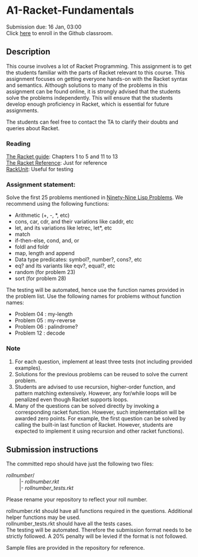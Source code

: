 # A1-Racket-Fundamentals
Submission due: 16 Jan, 03:00  
Click [here](https://classroom.github.com/a/NTCWGAtY) to enroll in the Github classroom.

## Description
This course involves a lot of Racket Programming. 
This assignment is to get the students familiar with the parts of Racket relevant to this course. 
This assignment focuses on getting everyone hands-on with the Racket syntax and semantics. 
Although solutions to many of the problems in this assignment can be found online, 
it is strongly advised that the students solve the problems independently. 
This will ensure that the students develop enough proficiency in Racket, 
which is essential for future assignments.  

The students can feel free to contact the TA to clarify their doubts and queries about Racket.

### Reading
[The Racket guide](https://docs.racket-lang.org/guide/): Chapters 1 to 5 and 11 to 13  
[The Racket Reference](https://docs.racket-lang.org/reference/): Just for reference  
[RackUnit](https://docs.racket-lang.org/rackunit/): Useful for testing  

### Assignment statement:
Solve the first 25 problems mentioned in [Ninety-Nine Lisp Problems](https://www.ic.unicamp.br/~meidanis/courses/mc336/2006s2/funcional/L-99_Ninety-Nine_Lisp_Problems.html).
We recommend using the following functions:
* Arithmetic (+, -, *, etc)
* cons, car, cdr, and their variations like caddr, etc
* let, and its variations like letrec, let*, etc
* match
* if-then-else, cond, and, or
* foldl and foldr
* map, length and append
* Data type predicates: symbol?, number?, cons?, etc
* eq? and its variants like eqv?, equal?, etc
* random (for problem 23)
* sort (for problem 28)

The testing will be automated, hence use the function names provided in the problem list. Use the following names for problems without function names:
* Problem 04 : my-length
* Problem 05 : my-reverse
* Problem 06 : palindrome?
* Problem 12 : decode

### Note
1. For each question, implement at least three tests (not including provided examples).
2. Solutions for the previous problems can be reused to solve the current problem.
2. Students are advised to use recursion, higher-order function, and pattern matching extensively. However, any for/while loops will be penalized even though Racket supports loops.
4. Many of the questions can be solved directly by invoking a corresponding racket function. However, such implementation will be awarded zero points. For example, the first question can be solved by calling the built-in last function of Racket. However, students are expected to implement it using recursion and other racket functions).

## Submission instructions
The committed repo should have just the following two files:  

*rollnumber*/  
&nbsp;&nbsp;&nbsp;&nbsp;&nbsp;&nbsp;&nbsp;&nbsp;  |- *rollnumber.rkt*  
&nbsp;&nbsp;&nbsp;&nbsp;&nbsp;&nbsp;&nbsp;&nbsp;  |- *rollnumber_tests.rkt*  

Please rename your repository to reflect your roll number.

rollnumber.rkt should have all functions required in the questions. Additional helper functions may be used. <br/>
rollnumber_tests.rkt should have all the tests cases. <br/>
The testing will be automated. Therefore the submission format needs to be strictly followed. A 20% penalty will be levied if the format is not followed.

Sample files are provided in the repository for reference.

